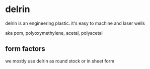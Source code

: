 # delrin

delrin is an engineering plastic. it's easy to machine and laser wells

aka pom, polyoxymethylene, acetal, polyacetal

## form factors

we mostly use delrin as round stock or in sheet form